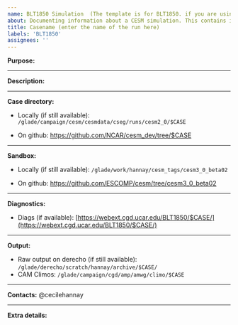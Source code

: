 ```yaml
---
name: BLT1850 Simulation  (The template is for BLT1850. if you are using another tag/compset, please customize accordingly)
about: Documenting information about a CESM simulation. This contains information about the location of the run directory, sandbox, etc 
title: Casename (enter the name of the run here)
labels: 'BLT1850'
assignees: ''
---
```

**Purpose:**

___

**Description:**

___
**Case directory:**
- Locally (if still available):
`/glade/campaign/cesm/cesmdata/cseg/runs/cesm2_0/$CASE`

- On github:
https://github.com/NCAR/cesm_dev/tree/$CASE
___
**Sandbox:**
- Locally (if still available): `/glade/work/hannay/cesm_tags/cesm3_0_beta02`
 
- On github: https://github.com/ESCOMP/cesm/tree/cesm3_0_beta02
___
**Diagnostics:**
- Diags (if available):
[https://webext.cgd.ucar.edu/BLT1850/$CASE/](https://webext.cgd.ucar.edu/BLT1850/$CASE/)
___
**Output:**
- Raw output on derecho (if still available): `/glade/derecho/scratch/hannay/archive/$CASE/`
- CAM Climos: `/glade/campaign/cgd/amp/amwg/climo/$CASE`
___
**Contacts:**
@cecilehannay
___
**Extra details:**
